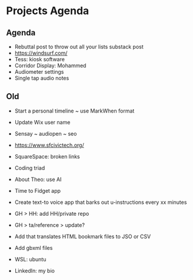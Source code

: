 # Projects Agenda

## Agenda

* Rebuttal post to throw out all your lists substack post
* https://windsurf.com/
* Tess: kiosk software
* Corridor Display: Mohammed
* Audiometer settings
* Single tap audio notes


## Old

* Start a personal timeline ~ use MarkWhen format
* Update Wix user name
* Sensay ~ audiopen ~ seo
* <a href="https://www.sfcivictech.org/">https://www.sfcivictech.org/</a>
* SquareSpace: broken links
* Coding triad
* About Theo: use AI
* Time to Fidget app
* Create text-to voice app that barks out u-instructions every xx minutes&nbsp;
* GH &gt; HH: add HH/private repo
* GH &gt; ta/reference &gt; update?

* Add that translates HTML bookmark files to JSO or CSV
* Add gbxml files
* WSL: ubuntu
* LinkedIn: my bio
